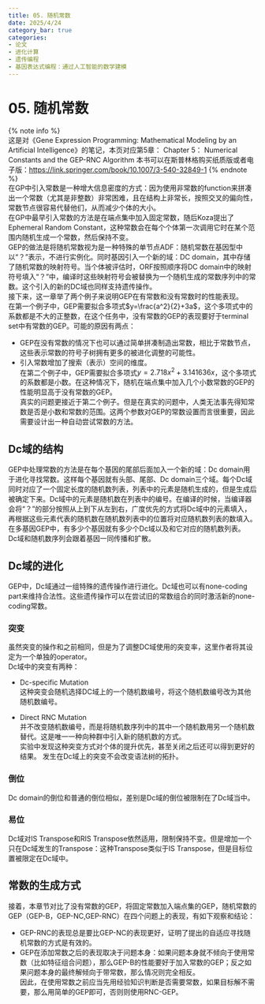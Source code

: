 ```yaml
---
title: 05. 随机常数
date: 2025/4/24
category_bar: true
categories: 
- 论文
- 进化计算
- 遗传编程
- 基因表达式编程：通过人工智能的数学建模
---
```

# 05. 随机常数
{% note info %}  
这是对《Gene Expression Programming: Mathematical Modeling by an Artificial Intelligence》的笔记，本页对应第5章： Chapter 5： Numerical Constants and the GEP-RNC Algorithm
本书可以在斯普林格购买纸质版或者电子版：https://link.springer.com/book/10.1007/3-540-32849-1
{% endnote %}  
在GP中引入常数是一种增大信息密度的方式：因为使用非常数的function来拼凑出一个常数（尤其是非整数）非常困难，且在结构上非常长，按照交叉的偏向性，常数节点很容易代替他们，从而减少个体的大小。  
在GP中最早引入常数的方法是在端点集中加入固定常数，随后Koza提出了Ephemeral Random Constant，这种常数会在每个个体第一次调用它时在某个范围内随机生成一个常数，然后保持不变。  
GEP的做法是将随机常数视为是一种特殊的单节点ADF：随机常数在基因型中以“？”表示，不进行实例化。同时基因引入一个新的域：DC domain，其中存储了随机常数的映射符号。当个体被评估时，ORF按照顺序将DC domain中的映射符号填入“？”中，编译时这些映射符号会被替换为一个随机生成的常数序列中的常数。这个引入的新的DC域也同样支持遗传操作。  
接下来，这一章举了两个例子来说明GEP在有常数和没有常数时的性能表现。  
在第一个例子中，GEP需要拟合多项式$y=\frac{a^2}{2}+3a$，这个多项式中的系数都是不大的正整数，在这个任务中，没有常数的GEP的表现要好于terminal set中有常数的GEP。可能的原因有两点：  
- GEP在没有常数的情况下也可以通过简单拼凑制造出常数，相比于常数节点，这些表示常数的符号子树拥有更多的被进化调整的可能性。  
- 引入常数增加了搜索（表示）空间的维度。  
在第二个例子中，GEP需要拟合多项式$y=2.718x^2+3.141636x$，这个多项式的系数都是小数。在这种情况下，随机在端点集中加入几个小数常数的GEP的性能明显高于没有常数的GEP。  
真实的问题更接近于第二个例子。但是在真实的问题中，人类无法事先得知常数是否是小数和常数的范围。这两个参数对GEP的常数设置而言很重要，因此需要设计出一种自动尝试常数的方法。  

## Dc域的结构
GEP中处理常数的方法是在每个基因的尾部后面加入一个新的域：Dc domain用于进化寻找常数。这样每个基因就有头部、尾部、Dc domain三个域。每个Dc域同时对应了一个固定长度的随机数列表，列表中的元素是随机生成的，但是生成后被确定下来。Dc域中的元素是随机数在列表中的编号。在编译的时候，当编译器会将“？”的部分按照从上到下从左到右，广度优先的方式将Dc域中的元素填入，再根据这些元素代表的随机数在随机数列表中的位置将对应随机数列表的数填入。   
在多基因GEP中，有多少个基因就有多少个Dc域以及和它对应的随机数列表。  
Dc域和随机数序列会跟着基因一同传播和扩散。  

## Dc域的进化
GEP中，Dc域通过一组特殊的遗传操作进行进化。Dc域也可以有none-coding part来维持合法性。这些遗传操作可以在尝试旧的常数组合的同时激活新的none-coding常数。  

### 突变
虽然突变的操作和之前相同，但是为了调整DC域使用的突变率，这里作者将其设定为一个单独的operator。  
Dc域中的突变有两种：  
- Dc-specific Mutation  
  这种突变会随机选择DC域上的一个随机数编号，将这个随机数编号改为其他随机数编号。

- Direct RNC Mutation  
  并不改变随机数编号，而是将随机数序列中的其中一个随机数用另一个随机数替代。这是唯一一种向种群中引入新的随机数的方式。  
  实验中发现这种突变方式对个体的提升优先，甚至关闭之后还可以得到更好的结果。
发生在Dc域上的突变不会改变语法树的拓扑。

### 倒位
Dc domain的倒位和普通的倒位相似，差别是Dc域的倒位被限制在了Dc域当中。  

### 易位
Dc域对IS Transpose和RIS Transpose依然适用，限制保持不变。但是增加一个只在Dc域发生的Transpose：这种Transpose类似于IS Transpose，但是目标位置被限定在Dc域中。  

## 常数的生成方式
接着，本章节对比了没有常数的GEP，将固定常数加入端点集的GEP，随机常数的GEP（GEP-B，GEP-NC,GEP-RNC）在四个问题上的表现，有如下观察和结论：  
- GEP-RNC的表现总是要比GEP-NC的表现更好，证明了提出的自适应寻找随机常数的方式是有效的。  
- GEP在添加常数之后的表现取决于问题本身：如果问题本身就不倾向于使用常数（比如特征组合问题），那么GEP-B的性能要好于加入常数的GEP；反之如果问题本身的最终解倾向于带常数，那么情况则完全相反。  
因此，在使用常数之前应当先用经验知识判断是否需要常数，如果目标解不需要，那么用简单的GEP即可，否则则使用RNC-GEP。  